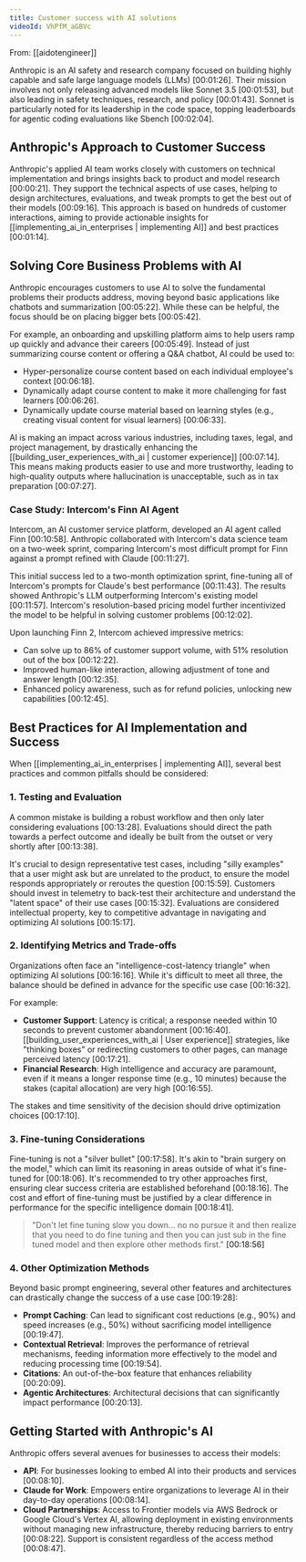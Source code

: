 ```yaml
---
title: Customer success with AI solutions
videoId: VhPfM_aGBVc
---
```


From: [[aidotengineer]] <br/> 

Anthropic is an AI safety and research company focused on building highly capable and safe large language models (LLMs) <a class="yt-timestamp" data-t="00:01:26">[00:01:26]</a>. Their mission involves not only releasing advanced models like Sonnet 3.5 <a class="yt-timestamp" data-t="00:01:53">[00:01:53]</a>, but also leading in safety techniques, research, and policy <a class="yt-timestamp" data-t="00:01:43">[00:01:43]</a>. Sonnet is particularly noted for its leadership in the code space, topping leaderboards for agentic coding evaluations like Sbench <a class="yt-timestamp" data-t="00:02:04">[00:02:04]</a>.

## Anthropic's Approach to Customer Success

Anthropic's applied AI team works closely with customers on technical implementation and brings insights back to product and model research <a class="yt-timestamp" data-t="00:00:21">[00:00:21]</a>. They support the technical aspects of use cases, helping to design architectures, evaluations, and tweak prompts to get the best out of their models <a class="yt-timestamp" data-t="00:09:16">[00:09:16]</a>. This approach is based on hundreds of customer interactions, aiming to provide actionable insights for [[implementing_ai_in_enterprises | implementing AI]] and best practices <a class="yt-timestamp" data-t="00:01:14">[00:01:14]</a>.

## Solving Core Business Problems with AI

Anthropic encourages customers to use AI to solve the fundamental problems their products address, moving beyond basic applications like chatbots and summarization <a class="yt-timestamp" data-t="00:05:22">[00:05:22]</a>. While these can be helpful, the focus should be on placing bigger bets <a class="yt-timestamp" data-t="00:05:42">[00:05:42]</a>.

For example, an onboarding and upskilling platform aims to help users ramp up quickly and advance their careers <a class="yt-timestamp" data-t="00:05:49">[00:05:49]</a>. Instead of just summarizing course content or offering a Q&A chatbot, AI could be used to:
*   Hyper-personalize course content based on each individual employee's context <a class="yt-timestamp" data-t="00:06:18">[00:06:18]</a>.
*   Dynamically adapt course content to make it more challenging for fast learners <a class="yt-timestamp" data-t="00:06:26">[00:06:26]</a>.
*   Dynamically update course material based on learning styles (e.g., creating visual content for visual learners) <a class="yt-timestamp" data-t="00:06:33">[00:06:33]</a>.

AI is making an impact across various industries, including taxes, legal, and project management, by drastically enhancing the [[building_user_experiences_with_ai | customer experience]] <a class="yt-timestamp" data-t="00:07:14">[00:07:14]</a>. This means making products easier to use and more trustworthy, leading to high-quality outputs where hallucination is unacceptable, such as in tax preparation <a class="yt-timestamp" data-t="00:07:27">[00:07:27]</a>.

### Case Study: Intercom's Finn AI Agent

Intercom, an AI customer service platform, developed an AI agent called Finn <a class="yt-timestamp" data-t="00:10:58">[00:10:58]</a>. Anthropic collaborated with Intercom's data science team on a two-week sprint, comparing Intercom's most difficult prompt for Finn against a prompt refined with Claude <a class="yt-timestamp" data-t="00:11:27">[00:11:27]</a>.

This initial success led to a two-month optimization sprint, fine-tuning all of Intercom's prompts for Claude's best performance <a class="yt-timestamp" data-t="00:11:43">[00:11:43]</a>. The results showed Anthropic's LLM outperforming Intercom's existing model <a class="yt-timestamp" data-t="00:11:57">[00:11:57]</a>. Intercom's resolution-based pricing model further incentivized the model to be helpful in solving customer problems <a class="yt-timestamp" data-t="00:12:02">[00:12:02]</a>.

Upon launching Finn 2, Intercom achieved impressive metrics:
*   Can solve up to 86% of customer support volume, with 51% resolution out of the box <a class="yt-timestamp" data-t="00:12:22">[00:12:22]</a>.
*   Improved human-like interaction, allowing adjustment of tone and answer length <a class="yt-timestamp" data-t="00:12:35">[00:12:35]</a>.
*   Enhanced policy awareness, such as for refund policies, unlocking new capabilities <a class="yt-timestamp" data-t="00:12:45">[00:12:45]</a>.

## Best Practices for AI Implementation and Success

When [[implementing_ai_in_enterprises | implementing AI]], several best practices and common pitfalls should be considered:

### 1. Testing and Evaluation

A common mistake is building a robust workflow and then only later considering evaluations <a class="yt-timestamp" data-t="00:13:28">[00:13:28]</a>. Evaluations should direct the path towards a perfect outcome and ideally be built from the outset or very shortly after <a class="yt-timestamp" data-t="00:13:38">[00:13:38]</a>.

It's crucial to design representative test cases, including "silly examples" that a user might ask but are unrelated to the product, to ensure the model responds appropriately or reroutes the question <a class="yt-timestamp" data-t="00:15:59">[00:15:59]</a>. Customers should invest in telemetry to back-test their architecture and understand the "latent space" of their use cases <a class="yt-timestamp" data-t="00:15:32">[00:15:32]</a>. Evaluations are considered intellectual property, key to competitive advantage in navigating and optimizing AI solutions <a class="yt-timestamp" data-t="00:15:17">[00:15:17]</a>.

### 2. Identifying Metrics and Trade-offs

Organizations often face an "intelligence-cost-latency triangle" when optimizing AI solutions <a class="yt-timestamp" data-t="00:16:16">[00:16:16]</a>. While it's difficult to meet all three, the balance should be defined in advance for the specific use case <a class="yt-timestamp" data-t="00:16:32">[00:16:32]</a>.

For example:
*   **Customer Support**: Latency is critical; a response needed within 10 seconds to prevent customer abandonment <a class="yt-timestamp" data-t="00:16:40">[00:16:40]</a>. [[building_user_experiences_with_ai | User experience]] strategies, like "thinking boxes" or redirecting customers to other pages, can manage perceived latency <a class="yt-timestamp" data-t="00:17:21">[00:17:21]</a>.
*   **Financial Research**: High intelligence and accuracy are paramount, even if it means a longer response time (e.g., 10 minutes) because the stakes (capital allocation) are very high <a class="yt-timestamp" data-t="00:16:55">[00:16:55]</a>.

The stakes and time sensitivity of the decision should drive optimization choices <a class="yt-timestamp" data-t="00:17:10">[00:17:10]</a>.

### 3. Fine-tuning Considerations

Fine-tuning is not a "silver bullet" <a class="yt-timestamp" data-t="00:17:58">[00:17:58]</a>. It's akin to "brain surgery on the model," which can limit its reasoning in areas outside of what it's fine-tuned for <a class="yt-timestamp" data-t="00:18:06">[00:18:06]</a>. It's recommended to try other approaches first, ensuring clear success criteria are established beforehand <a class="yt-timestamp" data-t="00:18:16">[00:18:16]</a>. The cost and effort of fine-tuning must be justified by a clear difference in performance for the specific intelligence domain <a class="yt-timestamp" data-t="00:18:41">[00:18:41]</a>.

> "Don't let fine tuning slow you down... no no pursue it and then realize that you need to do fine tuning and then you can just sub in the fine tuned model and then explore other methods first." <a class="yt-timestamp" data-t="00:18:56">[00:18:56]</a>

### 4. Other Optimization Methods

Beyond basic prompt engineering, several other features and architectures can drastically change the success of a use case <a class="yt-timestamp" data-t="00:19:28">[00:19:28]</a>:
*   **Prompt Caching**: Can lead to significant cost reductions (e.g., 90%) and speed increases (e.g., 50%) without sacrificing model intelligence <a class="yt-timestamp" data-t="00:19:47">[00:19:47]</a>.
*   **Contextual Retrieval**: Improves the performance of retrieval mechanisms, feeding information more effectively to the model and reducing processing time <a class="yt-timestamp" data-t="00:19:54">[00:19:54]</a>.
*   **Citations**: An out-of-the-box feature that enhances reliability <a class="yt-timestamp" data-t="00:20:09">[00:20:09]</a>.
*   **Agentic Architectures**: Architectural decisions that can significantly impact performance <a class="yt-timestamp" data-t="00:20:13">[00:20:13]</a>.

## Getting Started with Anthropic's AI

Anthropic offers several avenues for businesses to access their models:
*   **API**: For businesses looking to embed AI into their products and services <a class="yt-timestamp" data-t="00:08:10">[00:08:10]</a>.
*   **Claude for Work**: Empowers entire organizations to leverage AI in their day-to-day operations <a class="yt-timestamp" data-t="00:08:14">[00:08:14]</a>.
*   **Cloud Partnerships**: Access to Frontier models via AWS Bedrock or Google Cloud's Vertex AI, allowing deployment in existing environments without managing new infrastructure, thereby reducing barriers to entry <a class="yt-timestamp" data-t="00:08:22">[00:08:22]</a>. Support is consistent regardless of the access method <a class="yt-timestamp" data-t="00:08:47">[00:08:47]</a>.
